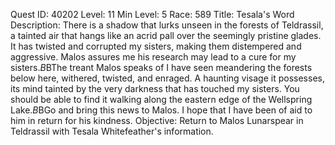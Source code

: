 Quest ID: 40202
Level: 11
Min Level: 5
Race: 589
Title: Tesala's Word
Description: There is a shadow that lurks unseen in the forests of Teldrassil, a tainted air that hangs like an acrid pall over the seemingly pristine glades. It has twisted and corrupted my sisters, making them distempered and aggressive. Malos assures me his research may lead to a cure for my sisters.$B$BThe treant Malos speaks of I have seen meandering the forests below here, withered, twisted, and enraged. A haunting visage it possesses, its mind tainted by the very darkness that has touched my sisters. You should be able to find it walking along the eastern edge of the Wellspring Lake.$B$BGo and bring this news to Malos. I hope that I have been of aid to him in return for his kindness.
Objective: Return to Malos Lunarspear in Teldrassil with Tesala Whitefeather's information.
